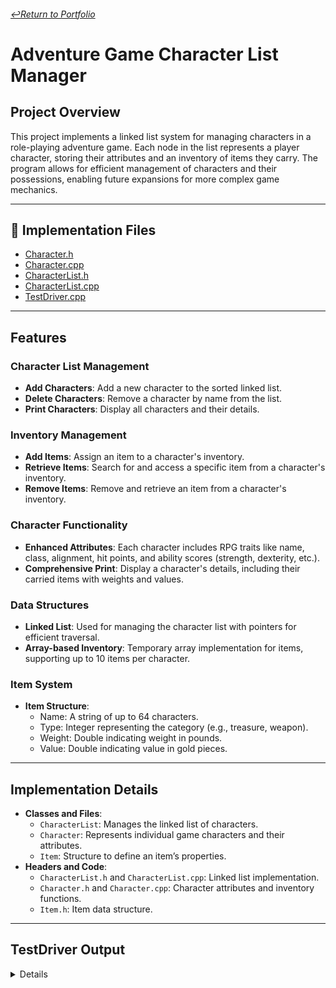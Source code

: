 ###### [↩️Return to Portfolio](https://github.com/EricDelgado993/Portfolio)
# Adventure Game Character List Manager

## Project Overview
This project implements a linked list system for managing characters in a role-playing adventure game. Each node in the list represents a player character, storing their attributes and an inventory of items they carry. The program allows for efficient management of characters and their possessions, enabling future expansions for more complex game mechanics.

--- 

## 📂 Implementation Files
- [Character.h](https://github.com/EricDelgado993/Adventure-Game-Character-List-Manager/blob/main/Assignment2_DnD/Assignment2_DnD/Character.h)
- [Character.cpp](https://github.com/EricDelgado993/Adventure-Game-Character-List-Manager/blob/main/Assignment2_DnD/Assignment2_DnD/Character.cpp)
- [CharacterList.h](https://github.com/EricDelgado993/Adventure-Game-Character-List-Manager/blob/main/Assignment2_DnD/Assignment2_DnD/CharacterList.h)
- [CharacterList.cpp](https://github.com/EricDelgado993/Adventure-Game-Character-List-Manager/blob/main/Assignment2_DnD/Assignment2_DnD/CharacterList.cpp)
- [TestDriver.cpp](https://github.com/EricDelgado993/Adventure-Game-Character-List-Manager/blob/main/Assignment2_DnD/Assignment2_DnD/TestDriver.cpp)

---

## Features

### Character List Management
- **Add Characters**: Add a new character to the sorted linked list.
- **Delete Characters**: Remove a character by name from the list.
- **Print Characters**: Display all characters and their details.

### Inventory Management
- **Add Items**: Assign an item to a character's inventory.
- **Retrieve Items**: Search for and access a specific item from a character's inventory.
- **Remove Items**: Remove and retrieve an item from a character's inventory.

### Character Functionality
- **Enhanced Attributes**: Each character includes RPG traits like name, class, alignment, hit points, and ability scores (strength, dexterity, etc.).
- **Comprehensive Print**: Display a character's details, including their carried items with weights and values.

### Data Structures
- **Linked List**: Used for managing the character list with pointers for efficient traversal.
- **Array-based Inventory**: Temporary array implementation for items, supporting up to 10 items per character.

### Item System
- **Item Structure**:
  - Name: A string of up to 64 characters.
  - Type: Integer representing the category (e.g., treasure, weapon).
  - Weight: Double indicating weight in pounds.
  - Value: Double indicating value in gold pieces.

---

## Implementation Details
- **Classes and Files**:
  - `CharacterList`: Manages the linked list of characters.
  - `Character`: Represents individual game characters and their attributes.
  - `Item`: Structure to define an item’s properties.
- **Headers and Code**:
  - `CharacterList.h` and `CharacterList.cpp`: Linked list implementation.
  - `Character.h` and `Character.cpp`: Character attributes and inventory functions.
  - `Item.h`: Item data structure.

---

## TestDriver Output
<details>
<pre style="max-height: 200px; overflow-y: auto; border: 1px solid #ccc; padding: 10px;">
Testing addCharacter:
Added Alice
Added Bob
Added Charlie
======================================
CHARACTER INFORMATION
======================================
Name:           Alice
Class:          1
Alignment:      1
Hit Points:     100
Strength:       10
Dexterity:      12
Constitution:   8
Intelligence:   14
Wisdom:         10
Charisma:       16
--------------------------------------
ITEMS
--------------------------------------
[01] --- [Type: 0] [Value: 0] [Weight: 0]
[02] --- [Type: 0] [Value: 0] [Weight: 0]
[03] --- [Type: 0] [Value: 0] [Weight: 0]
[04] --- [Type: 0] [Value: 0] [Weight: 0]
[05] --- [Type: 0] [Value: 0] [Weight: 0]
[06] --- [Type: 0] [Value: 0] [Weight: 0]
[07] --- [Type: 0] [Value: 0] [Weight: 0]
[08] --- [Type: 0] [Value: 0] [Weight: 0]
[09] --- [Type: 0] [Value: 0] [Weight: 0]
[10] --- [Type: 0] [Value: 0] [Weight: 0]
======================================
CHARACTER INFORMATION
======================================
Name:           Bob
Class:          2
Alignment:      2
Hit Points:     120
Strength:       12
Dexterity:      15
Constitution:   9
Intelligence:   13
Wisdom:         11
Charisma:       14
--------------------------------------
ITEMS
--------------------------------------
[01] --- [Type: 0] [Value: 0] [Weight: 0]
[02] --- [Type: 0] [Value: 0] [Weight: 0]
[03] --- [Type: 0] [Value: 0] [Weight: 0]
[04] --- [Type: 0] [Value: 0] [Weight: 0]
[05] --- [Type: 0] [Value: 0] [Weight: 0]
[06] --- [Type: 0] [Value: 0] [Weight: 0]
[07] --- [Type: 0] [Value: 0] [Weight: 0]
[08] --- [Type: 0] [Value: 0] [Weight: 0]
[09] --- [Type: 0] [Value: 0] [Weight: 0]
[10] --- [Type: 0] [Value: 0] [Weight: 0]
======================================
CHARACTER INFORMATION
======================================
Name:           Charlie
Class:          3
Alignment:      1
Hit Points:     110
Strength:       11
Dexterity:      13
Constitution:   10
Intelligence:   12
Wisdom:         14
Charisma:       15
--------------------------------------
ITEMS
--------------------------------------
[01] --- [Type: 0] [Value: 0] [Weight: 0]
[02] --- [Type: 0] [Value: 0] [Weight: 0]
[03] --- [Type: 0] [Value: 0] [Weight: 0]
[04] --- [Type: 0] [Value: 0] [Weight: 0]
[05] --- [Type: 0] [Value: 0] [Weight: 0]
[06] --- [Type: 0] [Value: 0] [Weight: 0]
[07] --- [Type: 0] [Value: 0] [Weight: 0]
[08] --- [Type: 0] [Value: 0] [Weight: 0]
[09] --- [Type: 0] [Value: 0] [Weight: 0]
[10] --- [Type: 0] [Value: 0] [Weight: 0]

Testing deleteCharacter:
Deleted Bob
======================================
CHARACTER INFORMATION
======================================
Name:           Alice
Class:          1
Alignment:      1
Hit Points:     100
Strength:       10
Dexterity:      12
Constitution:   8
Intelligence:   14
Wisdom:         10
Charisma:       16
--------------------------------------
ITEMS
--------------------------------------
[01] --- [Type: 0] [Value: 0] [Weight: 0]
[02] --- [Type: 0] [Value: 0] [Weight: 0]
[03] --- [Type: 0] [Value: 0] [Weight: 0]
[04] --- [Type: 0] [Value: 0] [Weight: 0]
[05] --- [Type: 0] [Value: 0] [Weight: 0]
[06] --- [Type: 0] [Value: 0] [Weight: 0]
[07] --- [Type: 0] [Value: 0] [Weight: 0]
[08] --- [Type: 0] [Value: 0] [Weight: 0]
[09] --- [Type: 0] [Value: 0] [Weight: 0]
[10] --- [Type: 0] [Value: 0] [Weight: 0]
======================================
CHARACTER INFORMATION
======================================
Name:           Charlie
Class:          3
Alignment:      1
Hit Points:     110
Strength:       11
Dexterity:      13
Constitution:   10
Intelligence:   12
Wisdom:         14
Charisma:       15
--------------------------------------
ITEMS
--------------------------------------
[01] --- [Type: 0] [Value: 0] [Weight: 0]
[02] --- [Type: 0] [Value: 0] [Weight: 0]
[03] --- [Type: 0] [Value: 0] [Weight: 0]
[04] --- [Type: 0] [Value: 0] [Weight: 0]
[05] --- [Type: 0] [Value: 0] [Weight: 0]
[06] --- [Type: 0] [Value: 0] [Weight: 0]
[07] --- [Type: 0] [Value: 0] [Weight: 0]
[08] --- [Type: 0] [Value: 0] [Weight: 0]
[09] --- [Type: 0] [Value: 0] [Weight: 0]
[10] --- [Type: 0] [Value: 0] [Weight: 0]

Testing addItem:
Sword added to Alice
Shield added to Charlie
Potion added to NonExistent
======================================
CHARACTER INFORMATION
======================================
Name:           Alice
Class:          1
Alignment:      1
Hit Points:     100
Strength:       10
Dexterity:      12
Constitution:   8
Intelligence:   14
Wisdom:         10
Charisma:       16
--------------------------------------
ITEMS
--------------------------------------
[01] Sword [Type: 1] [Value: 150] [Weight: 5]
[02] --- [Type: 0] [Value: 0] [Weight: 0]
[03] --- [Type: 0] [Value: 0] [Weight: 0]
[04] --- [Type: 0] [Value: 0] [Weight: 0]
[05] --- [Type: 0] [Value: 0] [Weight: 0]
[06] --- [Type: 0] [Value: 0] [Weight: 0]
[07] --- [Type: 0] [Value: 0] [Weight: 0]
[08] --- [Type: 0] [Value: 0] [Weight: 0]
[09] --- [Type: 0] [Value: 0] [Weight: 0]
[10] --- [Type: 0] [Value: 0] [Weight: 0]
======================================
CHARACTER INFORMATION
======================================
Name:           Charlie
Class:          3
Alignment:      1
Hit Points:     110
Strength:       11
Dexterity:      13
Constitution:   10
Intelligence:   12
Wisdom:         14
Charisma:       15
--------------------------------------
ITEMS
--------------------------------------
[01] Shield [Type: 2] [Value: 100] [Weight: 8]
[02] Potion [Type: 3] [Value: 50] [Weight: 1]
[03] --- [Type: 0] [Value: 0] [Weight: 0]
[04] --- [Type: 0] [Value: 0] [Weight: 0]
[05] --- [Type: 0] [Value: 0] [Weight: 0]
[06] --- [Type: 0] [Value: 0] [Weight: 0]
[07] --- [Type: 0] [Value: 0] [Weight: 0]
[08] --- [Type: 0] [Value: 0] [Weight: 0]
[09] --- [Type: 0] [Value: 0] [Weight: 0]
[10] --- [Type: 0] [Value: 0] [Weight: 0]

Testing getItem:
Retrieved item: Sword

Testing dropItem:
Item not found in Alice's inventory
======================================
CHARACTER INFORMATION
======================================
Name:           Alice
Class:          1
Alignment:      1
Hit Points:     100
Strength:       10
Dexterity:      12
Constitution:   8
Intelligence:   14
Wisdom:         10
Charisma:       16
--------------------------------------
ITEMS
--------------------------------------
[01] --- [Type: 0] [Value: 0] [Weight: 0]
[02] --- [Type: 0] [Value: 0] [Weight: 0]
[03] --- [Type: 0] [Value: 0] [Weight: 0]
[04] --- [Type: 0] [Value: 0] [Weight: 0]
[05] --- [Type: 0] [Value: 0] [Weight: 0]
[06] --- [Type: 0] [Value: 0] [Weight: 0]
[07] --- [Type: 0] [Value: 0] [Weight: 0]
[08] --- [Type: 0] [Value: 0] [Weight: 0]
[09] --- [Type: 0] [Value: 0] [Weight: 0]
[10] --- [Type: 0] [Value: 0] [Weight: 0]
======================================
CHARACTER INFORMATION
======================================
Name:           Charlie
Class:          3
Alignment:      1
Hit Points:     110
Strength:       11
Dexterity:      13
Constitution:   10
Intelligence:   12
Wisdom:         14
Charisma:       15
--------------------------------------
ITEMS
--------------------------------------
[01] Shield [Type: 2] [Value: 100] [Weight: 8]
[02] Potion [Type: 3] [Value: 50] [Weight: 1]
[03] --- [Type: 0] [Value: 0] [Weight: 0]
[04] --- [Type: 0] [Value: 0] [Weight: 0]
[05] --- [Type: 0] [Value: 0] [Weight: 0]
[06] --- [Type: 0] [Value: 0] [Weight: 0]
[07] --- [Type: 0] [Value: 0] [Weight: 0]
[08] --- [Type: 0] [Value: 0] [Weight: 0]
[09] --- [Type: 0] [Value: 0] [Weight: 0]
[10] --- [Type: 0] [Value: 0] [Weight: 0]
</pre>
</details>
